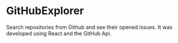 # GitHubExplorer
Search repositories from Github and see their opened issues. It was developed using React and the GitHub Api. 
